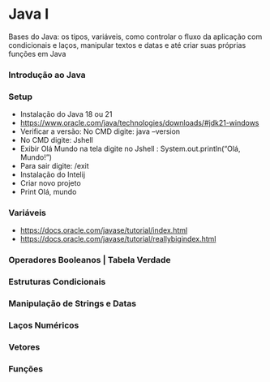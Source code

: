 # Java I
Bases do Java: os tipos, variáveis, como controlar o fluxo da aplicação com condicionais e laços, manipular textos e datas e até criar suas próprias funções em Java

### Introdução ao Java

### Setup
  - Instalação do Java 18 ou 21
  - https://www.oracle.com/java/technologies/downloads/#jdk21-windows
  - Verificar a versão: No CMD digite: java –version
  - No CMD digite: Jshell
  - Exibir Olá Mundo na tela digite no Jshell  : System.out.println(“Olá, Mundo!”)
  - Para sair digite: /exit
  - Instalação do Intelij 
  - Criar novo projeto
  - Print Olá, mundo

### Variáveis
  - https://docs.oracle.com/javase/tutorial/index.html
  - https://docs.oracle.com/javase/tutorial/reallybigindex.html



### Operadores Booleanos | Tabela Verdade

### Estruturas Condicionais

### Manipulação de Strings e Datas

### Laços Numéricos

### Vetores

### Funções
